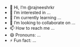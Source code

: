 - 👋 Hi, I’m @rajneeshrkr
- 👀 I’m interested in ...
- 🌱 I’m currently learning ...
- 💞️ I’m looking to collaborate on ...
- 📫 How to reach me ...
- 😄 Pronouns: ...
- ⚡ Fun fact: ...

<!---
rajneeshrkr/rajneeshrkr is a ✨ special ✨ repository because its `README.md` (this file) appears on your GitHub profile.
You can click the Preview link to take a look at your changes.
--->
